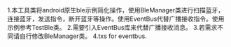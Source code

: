 1.本工具类将android原生ble示例简化操作，使用BleManager类进行扫描蓝牙，连接蓝牙，发送指令，断开蓝牙等操作。使用EventBus代替广播接收指令。使用示例参考TestBle类。
2.需要引入EventBus库来代替广播接收消息。
3.若需求不同请自行修改BleManager类。
4.txs for eventbus.